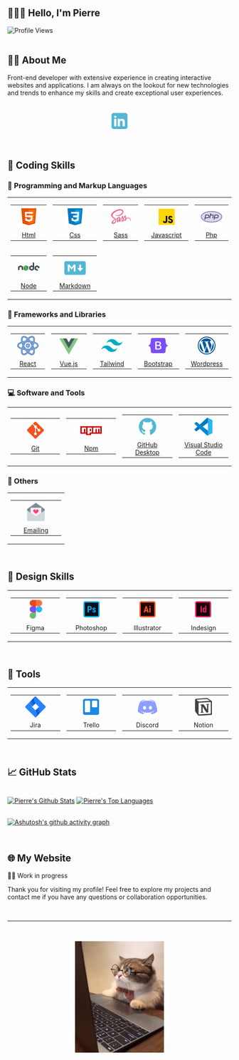 <h2>👨🏻‍🚀 Hello, I'm Pierre</h2>

![Profile Views](https://komarev.com/ghpvc/?username=pierreBeuselinck&style=for-the-badge)
<br/><br/>
<h2>🧑‍💻 About Me</h2>
Front-end developer with extensive experience in creating interactive websites and applications. 
I am always on the lookout for new technologies and trends to enhance my skills and create exceptional user experiences.
<br/>
<br/>
<p align="center">
  <a href="https://www.linkedin.com/in/beuselinck-pierre"><img width="48" height="48" alt="LinkedIn" title="LinkedIn" src="assets/logos/linkedin.png"/></a>
</p>

<br/>

<h2>🚀 Coding Skills</h2>

<h3>👾 Programming and Markup Languages</h3>

<table style="border:none;">
      <tr>
        <td>
            <table>
                <tr>
                    <td align="center" width="100">
                          <a href="https://github.com/search?q=user%3ApierreBeuselinck+language%3Ahtml"><img src="assets/logos/html.png" width="48" height="48"/><a>
                    </td>
                </tr>
                <tr>
                    <td align="center" width="100">
                         <a href="https://github.com/search?q=user%3ApierreBeuselinck+language%3Ahtml">Html<a>
                    </td>
                </tr>
            </table>
        </td>
        <td>
            <table>
                <tr>
                    <td align="center" width="100">
                        <a href="https://github.com/search?q=user%3ApierreBeuselinck+language%3Acss"><img src="assets/logos/css.png" width="48" height="48"/></a>
                    </td>
                </tr>
                <tr>
                    <td align="center" width="100">
                        <a href="https://github.com/search?q=user%3ApierreBeuselinck+language%3Acss">Css</a>
                    </td>
                </tr>
            </table>
        </td>
        <td>
            <table>
                <tr>
                    <td align="center" width="100">
                        <a href="https://github.com/search?q=user%3ApierreBeuselinck+language%3Asass"><img src="assets/logos/sass.png" width="48" height="48"/></a>
                    </td>
                </tr>
                <tr>
                    <td align="center" width="100">
                        <a href="https://github.com/search?q=user%3ApierreBeuselinck+language%3Asass">Sass</a>
                    </td>
                </tr>
            </table>
        </td>
        <td>
            <table>
                <tr>
                    <td align="center" width="100">
                        <a href="https://github.com/search?q=user%3ApierreBeuselinck+language%3Ajavascript"><img src="assets/logos/javascript.png" width="48" height="48"/></a>
                    </td>
                </tr>
                <tr>
                    <td align="center" width="100">
                        <a href="https://github.com/search?q=user%3ApierreBeuselinck+language%3Ajavascript">Javascript</a>
                    </td>
                </tr>
            </table>
        </td>
        <td>
            <table>
                <tr>
                    <td align="center" width="100">
                        <a href="https://github.com/search?q=user%3ApierreBeuselinck+language%3Aphp"><img src="assets/logos/php.png" width="48" height="48"/></a>
                    </td>
                </tr>
                <tr>
                    <td align="center" width="100">
                        <a href="https://github.com/search?q=user%3ApierreBeuselinck+language%3Aphp">Php</a>
                    </td>
                </tr>
            </table>
        </td>
    </tr>
    <tr>
        <td>
            <table>
                <tr>
                    <td align="center" width="100">
                        <a href="https://github.com/search?q=user%3ApierreBeuselinck+language%3Ajavascript"><img src="assets/logos/node.png" width="48" height="48"/></a>
                    </td>
                </tr>
                <tr>
                    <td align="center" width="100">
                        <a href="https://github.com/search?q=user%3ApierreBeuselinck+language%3Ajavascript">Node</a>
                    </td>
                </tr>
            </table>
        </td>
        <td>
            <table>
                <tr>
                    <td align="center" width="100">
                        <a href="https://github.com/search?q=user%3ApierreBeuselinck+language%3Amarkdown"><img src="assets/logos/markdown.png" width="48" height="48"/></a>
                    </td>
                </tr>
                <tr>
                    <td align="center" width="100">
                        <a href="https://github.com/search?q=user%3ApierreBeuselinck+language%3Amarkdown">Markdown</a>
                    </td>
                </tr>
            </table>
        </td>
    </tr>
  </table>

  <h3>🧰 Frameworks and Libraries</h3>
                           
  <table style="border:none;">                         
    <tr>
        <td>
            <table>
                <tr>
                    <td align="center" width="100">
                        <a href="#"><img src="assets/logos/react.png" width="48" height="48"/></a>
                    </td>
                </tr>
                <tr>
                    <td align="center" width="100">
                        <a href="#">React</a>
                    </td>
                </tr>
            </table>
        </td>
        <td>
            <table>
                <tr>
                    <td align="center" width="100">
                       <a href="#"><img src="assets/logos/vue.png" width="48" height="48"/></a>
                    </td>
                </tr>
                <tr>
                    <td align="center" width="100">
                        <a href="#">Vue.js</a>
                    </td>
                </tr>
            </table>
        </td>
        <td>
            <table>
                <tr>
                    <td align="center" width="100">
                        <a href="#"><img src="assets/logos/tailwind.png" width="48" height="48"/></a>
                    </td>
                </tr>
                <tr>
                    <td align="center" width="100">
                        <a href="#">Tailwind</a>
                    </td>
                </tr>
            </table>
        </td>
        <td>
            <table>
                <tr>
                    <td align="center" width="100">
                        <a href="#"><img src="assets/logos/bootstrap.png" width="48" height="48"/></a>
                    </td>
                </tr>
                <tr>
                    <td align="center" width="100">
                        <a href="#">Bootstrap</a>
                    </td>
                </tr>
            </table>
        </td>
        <td>
            <table>
                <tr>
                    <td align="center" width="100">
                        <a href="#"><img src="assets/logos/wordpress.png" width="48" height="48"/></a>
                    </td>
                </tr>
                <tr>
                    <td align="center" width="100">
                        <a href="#">Wordpress</a>
                    </td>
                </tr>
            </table>
        </td>
    </tr>
  </table>

  <h3>💻 Software and Tools</h3>
  
  <table style="border:none;">
    <tr>
        <td>
            <table>
                <tr>
                    <td align="center" width="100">
                        <a href="#"><img src="assets/logos/git.png" width="48" height="48"/></a>
                    </td>
                </tr>
                <tr>
                    <td align="center" width="100">
                        <a href="#">Git</a>
                    </td>
                </tr>
            </table>
        </td>
        <td>
            <table>
                <tr>
                    <td align="center" width="100">
                        <a href="#"><img src="assets/logos/npm.png" width="48" height="48"/></a>
                    </td>
                </tr>
                <tr>
                    <td align="center" width="100">
                        <a href="#">Npm</a>
                    </td>
                </tr>
            </table>
        </td>
        <td>
            <table>
                <tr>
                    <td align="center" width="100">
                        <a href="#"><img src="assets/logos/github.png" width="48" height="48"/></a>
                    </td>
                </tr>
                <tr>
                    <td align="center" width="100">
                        <a href="#">GitHub Desktop</a>
                    </td>
                </tr>
            </table>
        </td>
              <td>
            <table>
                <tr>
                    <td align="center" width="100">
                        <a href="#"><img src="assets/logos/vsc.png" width="48" height="48"/></a>
                    </td>
                </tr>
                <tr>
                    <td align="center" width="100">
                        <a href="#">Visual Studio Code</a>
                    </td>
                </tr>
            </table>
        </td>
    </tr>
  </table>

  <h3>👻 Others</h3>
    
  <table style="border:none;">
    <tr>
        <td>
            <table>
                <tr>
                    <td align="center" width="100">
                        <a href="#"><img src="assets/logos/mail.png" width="48" height="48"/></a>
                    </td>
                </tr>
                <tr>
                    <td align="center" width="100">
                        <a href="#">Emailing</a>
                    </td>
                </tr>
            </table>
        </td>
    </tr>
</table>

<br/>

<h2>🎨 Design Skills</h2>

<table style="border:none;">
    <tr>
        <td>
            <table>
                <tr>
                    <td align="center" width="100">
                        <img src="assets/logos/figma.png" width="48" height="48"/>
                    </td>
                </tr>
                <tr>
                    <td align="center" width="100">
                        Figma
                    </td>
                </tr>
            </table>
        </td>
        <td>
            <table>
                <tr>
                    <td align="center" width="100">
                        <img src="assets/logos/photoshop.png" width="48" height="48"/>
                    </td>
                </tr>
                <tr>
                    <td align="center" width="100">
                        Photoshop
                    </td>
                </tr>
            </table>
        </td>
        <td>
            <table>
                <tr>
                    <td align="center" width="100">
                        <img src="assets/logos/illustrator.png" width="48" height="48"/>
                    </td>
                </tr>
                <tr>
                    <td align="center" width="100">
                        Illustrator
                    </td>
                </tr>
            </table>
        </td>
        <td>
            <table>
                <tr>
                    <td align="center" width="100">
                        <img src="assets/logos/indesign.png" width="48" height="48"/>
                    </td>
                </tr>
                <tr>
                    <td align="center" width="100">
                        Indesign
                    </td>
                </tr>
            </table>
        </td>
    </tr>
</table>

<br/>

<h2>🧰 Tools</h2>

<table style="border:none;">
    <tr>
        <td>
            <table>
                <tr>
                    <td align="center" width="100">
                        <img src="assets/logos/jira.png" width="48" height="48"/>
                    </td>
                </tr>
                <tr>
                    <td align="center" width="100">
                        Jira
                    </td>
                </tr>
            </table>
        </td>
        <td>
            <table>
                <tr>
                    <td align="center" width="100">
                        <img src="assets/logos/trello.png" width="48" height="48"/>
                    </td>
                </tr>
                <tr>
                    <td align="center" width="100">
                        Trello
                    </td>
                </tr>
            </table>
        </td>
        <td>
            <table>
                <tr>
                    <td align="center" width="100">
                        <img src="assets/logos/discord.png" width="48" height="48"/>
                    </td>
                </tr>
                <tr>
                    <td align="center" width="100">
                        Discord
                    </td>
                </tr>
            </table>
        </td>
        <td>
            <table>
                <tr>
                    <td align="center" width="100">
                        <img src="assets/logos/notion.png" width="48" height="48"/>
                    </td>
                </tr>
                <tr>
                    <td align="center" width="100">
                        Notion
                    </td>
                </tr>
            </table>
        </td>
    </tr>
</table>

<br/>

<h2>📈 GitHub Stats</h2>

<br/>
<a align="center" href="https://github.com/pierreBeuselinck/github-readme-stats"><img alt="Pierre's Github Stats" src="https://github-readme-stats.vercel.app/api?username=pierreBeuselinck&show_icons=true&count_private=true&theme=react&hide_border=true&bg_color=000000" /></a>
<a align="center" href="https://github.com/pierreBeuselinck/github-readme-stats"><img alt="Pierre's Top Languages" src="https://github-readme-stats.vercel.app/api/top-langs/?username=pierreBeuselinck&langs_count=8&count_private=true&layout=compact&theme=react&hide_border=true&bg_color=000000" /></a>
<br/>

<br/>

[![Ashutosh's github activity graph](https://github-readme-activity-graph.vercel.app/graph?username=pierreBeuselinck&bg_color=000000&color=8bd0c8&line=ffffff&point=2aa788&area=true&hide_border=true)](https://github.com/ashutosh00710/github-readme-activity-graph)

<br/>

<h2>🌐 My Website</h2>

👷🏻 Work in progress

Thank you for visiting my profile! Feel free to explore my projects and contact me if you have any questions or collaboration opportunities.

<br/>

---

<br/>

<p align="center">
    <img src="assets/img/cat.webp" width="200" />    
</p>

